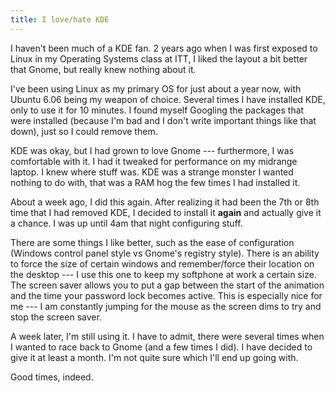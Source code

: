 ```yaml
---
title: I love/hate KDE
---
```


I haven't been much of a KDE fan. 2 years ago when I was first exposed to
Linux in my Operating Systems class at ITT, I liked the layout a bit better
that Gnome, but really knew nothing about it.

I've been using Linux as my primary OS for just about a year now, with Ubuntu
6.06 being my weapon of choice. Several times I have installed KDE, only to
use it for 10 minutes. I found myself Googling the packages that were
installed (because I'm bad and I don't write important things like that down),
just so I could remove them.

KDE was okay, but I had grown to love Gnome --- furthermore, I was comfortable
with it. I had it tweaked for performance on my midrange laptop. I knew where
stuff was. KDE was a strange monster I wanted nothing to do with, that was a
RAM hog the few times I had installed it.

About a week ago, I did this again. After realizing it had been the 7th or 8th
time that I had removed KDE, I decided to install it **again** and actually
give it a chance. I was up until 4am that night configuring stuff.

There are some things I like better, such as the ease of configuration
(Windows control panel style vs Gnome's registry style). There is an ability
to force the size of certain windows and remember/force their location on the
desktop --- I use this one to keep my softphone at work a certain size. The
screen saver allows you to put a gap between the start of the animation and
the time your password lock becomes active. This is especially nice for me ---
I am constantly jumping for the mouse as the screen dims to try and stop the
screen saver.

A week later, I'm still using it. I have to admit, there were several times
when I wanted to race back to Gnome (and a few times I did). I have decided to
give it at least a month. I'm not quite sure which I'll end up going with.

Good times, indeed.
